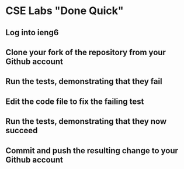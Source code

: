 # CSE Labs "Done Quick"
## Log into ieng6  
  
  
## Clone your fork of the repository from your Github account  
  
  
## Run the tests, demonstrating that they fail  
  
## Edit the code file to fix the failing test  
  
## Run the tests, demonstrating that they now succeed  
  
  
## Commit and push the resulting change to your Github account  
  
  
